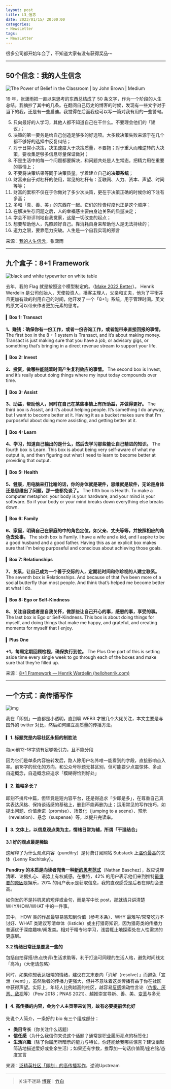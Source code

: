 ```yaml
---
layout: post
title: L3_信念
date: 2023/01/15/ 20:00:00
categories:
- NewsLetter
tags:
- NewsLetter
---
```


很多公司都开始年会了，不知道大家有没有获得奖品～

---

## 50个信念：我的人生信念

![The Power of Belief in the Classroom | by John Brown | Medium](https://pics.naaln.com/blog/2023-01-15-1*d0UoQPRT5m4LthFJKTMjbg.jpeg-basicBlog)

19 年，张潇雨把一直以来思考的东西总结成了 50 条文字，作为一个阶段的人生总结。我摘抄了其中的几条。在翻阅自己历史的博客的时候，发现有一些文字对于当下的我，还是有一些启迪。我觉得在后面我也可以写一篇对我有用的一些警句。

5. 只向最好的人学习，其他人都不知道自己在干什么。不要理会他们的「建议」；
6. 决策的第一要务是给自己创造足够多的好选项。大多数决策失败来源于在几个都不够好的选择中反复纠结；
7. 对于日常小决策，决策速度大于决策质量，不要拖；对于重大而难逆转的大决策，要收集足够多信息尽量保证做对；
9. 不是生活中的每一个问题都要解决，和问题共处是人生常态。把精力用在重要的事情上；
10. 不要将决策结果等同于决策质量。学着建立自己的**决策系统**；
17. 财富来自于对杠杆的使用，常见的杠杆有：互联网、人力、资本、声望、时间等等；
18. 财富的累积不仅在于你做对了多少次决策，更在于决策正确的时候你的下注有多高；
40. 多和「真、善、美」的东西在一起。它们的珍贵程度也正是这个顺序； 
41. 在解决生存问题之后，人的幸福感主要由身边关系的质量决定；
45. 学会不带评判地自我觉察，这是一切改变的起点；
47. 想要帮助他人，先照顾好自己。靠消耗自身来帮助他人是无法持续的；
50. 道力之限，要靠愿力突破。人生是一个自我实现的预言

来源：[我的人生信念](https://weibo.com/1977585731/HmF3Uh1Gs)，张潇雨

---

## 九个盒子：8+1 Framework

![black and white typewriter on white table](https://pics.naaln.com/blog/2023-01-15-2023-01-15-32d2985ac9c0.jpeg-basicBlog)

去年，我的 Flag 就是按照这个模型制定的。（[Make 2022 Better](https://blog.naaln.com/2022/02/make-better/)）。
Henrik Werdelin 是公司创始人，天使投资人，播客主理人，父亲和丈夫，他为了平衡并且更加有效的利用自己的时间，他开发了一个「8+1」系统，用于管理时间。英文的原文可以带来作者更加元素的思考。

#### ▎Box 1: Transact

**1、赚钱：确保你有一份工作，或者一份咨询工作，或者能带来直接回报的事情。**
The first box in the 8 + 1 system is Transact, and it’s about making money.
Transact is just making sure that you have a job, or advisory gigs, or something that’s bringing in a direct revenue stream to support your life.

#### ▎Box 2: Invest

**2、投资，做哪些能随着时间产生复利效应的事情。**
The second box is Invest, and it’s really about doing things where my input today compounds over time.

#### ▎Box 3: Assist

**3、助益，帮助他人，同时在自己在某些事情上有所助益，并做得更好。**
The third box is Assist, and it’s about helping people. It’s something I do anyway, but I want to become better at it. Having it as a bucket makes sure that I’m purposeful about doing more assisting, and getting better at it.

#### ▎Box 4: Learn

**4、学习，知道自己输出的是什么，然后去学习那些能让自己精进的知识。**
The fourth box is Learn. This box is about being very self-aware of what my output is, and then figuring out what I need to learn to become better at providing that output.

#### ▎Box 5: Health

**5、健康，用电脑来打比喻的话，你的身体就是硬件，思维就是软件，无论是身体还是思维出了问题，那一些都免谈了。**
The fifth box is Health.
To make a computer metaphor: your body is your hardware, and your mind is your software. So if your body or your mind breaks down everything else breaks down.

#### ▎Box 6: Family

**6、家庭，明确自己在家庭的中的角色定位，如父亲、丈夫等等，并按照相应的角色去处事。**
The sixth box is Family. I have a wife and a kid, and I aspire to be a good husband and a good father. Having this as an explicit box makes sure that I’m being purposeful and conscious about achieving those goals.

#### ▎Box 7: Relationships

**7、关系，让自己成为一个善于交际的人，定期花时间和你珍视的人建立联系。**
The seventh box is Relationships.
And because of that I’ve been more of a social butterfly than most people. And think that’s helped me become better at what I do.

#### ▎Box 8: Ego or Self-Kindness

**8、关注自我或者是自我关怀，做那些让自己开心的事，感恩的事，享受的事。**
The last box is Ego or Self-Kindness.
This box is about doing things for myself, and doing things that make me happy, and grateful, and creating moments for myself that I enjoy.

#### ▎Plus One

**+1，每周定期回顾检视，确保执行到位。**
The Plus One part of this is setting aside time every single week to go through each of the boxes and make sure that they’re filled up.

来源：[8+1 Framework — Henrik Werdelin (hellohenrik.com)](https://hellohenrik.com/81-framework)

---

## 一个方式：高传播写作

![img](https://pics.naaln.com/blog/2023-01-15-tu_chong_chuang_yi_-247478085846565342.jpg-basicBlog)

我在「即刻」一直都是小透明，直到聊 WEB3 才被几个大佬关注，本文主要是与国外的 twitter 对比，然后如何建立高质量的传播方法。

#### ▎1. 标题党是内容社区永恒的制胜法

每po前12-18字须有足够吸引力，且不能分段

因为它们是单条内容被转发后，路人除用户名外唯一能看到的字段，直接影响点入率。前18字的优化的方向，和公众号标题无甚区别，但可能要少点震惊体、多点自造概念，自造概念应追求「模糊得恰到好处」

#### ▎2. 篇幅多长？

即刻不排斥中篇，但毕竟是短内容平台，还是得追求「少即是多」，在尊重自己真实表达风格、保持谈话感的基础上，删到不能再删为止；运用常见的写作技巧，如提出问题、价值承诺（promise）、场景化（jumping to a scene）、预示（revelation）、悬念（suspense）等，以提升完读率。

#### ▎3. 文体上，以信息观点类为主，情绪日常为辅，所谓「干湿结合」


**3.1 好的观点最是稀缺**

这解释了为什么观点内容（punditry）是付费订阅网站 Substack 上[溢价最高](https://on.substack.com/p/how-lenny-rachitsky-earned-65000?r=akac)的文体（Lenny Rachitsky）。

**Punditry 的本质是向读者兜售一种**[**新的思考范式**](https://future.a16z.com/creator-platforms-neglect-the-sell/)（Nathan Baschez），故应说理清晰、论据扎心、语势上有权威感。在推特，42% 的用户表示他们来到推特[最重要的原因](https://www.pewresearch.org/internet/2021/11/15/1-the-views-and-experiences-of-u-s-adult-twitter-users/)是娱乐，20% 的用户表示是获取信息，我的直观感受是后者在即刻会更高。

如你发的不是抖机灵的短评或金句，而是写中长 post，那就请只讲清楚 WHY/HOW/WHAT 中的一件事。

其中， HOW 类的作品最容易感知到价值（参考本条）、WHY 最难写/常常吃力不讨好、WHAT 类建议写清单体（listicle）或主打猎奇知识，因为猎奇类的传播力普遍优于深度趣味/阐发类。相对于精专地学习，浅尝辄止地探索处在人性需求的更底层。

**3.2 情绪日常还是要发一些的**

包括自拍穿搭/热点快评/生活求助等，利于打造可同理的生活人格，避免时间线太「高冷」（大佬请忽略）

同时，如果你想表达极端的情绪，建议在文末走向「消解（resolve）」而避免「宣泄（vent）」，虽然后者的传播力更强大，但并不意味着这类传播有益于你在社区中获得声望。实际上，年轻人比例越高的社区，越容易[反感](https://www.pewresearch.org/fact-tank/2015/11/20/40-of-millennials-ok-with-limiting-speech-offensive-to-minorities/)煽动性言论（[仇恨、厌恶、敌视](https://www.pnas.org/content/118/26/e2024292118)等）（Pew 2018；PNAS 2021）、越推崇宣导新、善、美、[变革](https://www.standard.co.uk/tech/demos-facebook-young-people-social-media-a3942121.html)与多元

#### ▎4. 高传播的内容，会为个人主页带来访问，故有必要提前优化好

先说个人简介，一条好的 bio 有三个组成部分：
- **类目专长**（你关注什么话题）
- **信任感**（为什么我信你来说这个话题？通常是职业履历亮点的标签化）
- **生活兴趣**（除了你履历所暗示的能力与特长，你还能给我哪些惊喜？建议幽默简洁地描述爱好或业余生活）；如果还有字数，推荐加一句话价值观/座右铭/态度宣言


来源：[泛精英社区「即刻」的高传播写作](https://zhiy.cc/letter/1624)，逆流Upstream

---

> 关注不迷路 [博客](https://blog.naaln.com/)｜[竹白](https://space.zhubai.love/)